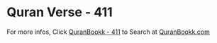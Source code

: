 # Quran Verse - 411 

For more infos, Click [QuranBookk - 411](https://www.quranbookk.com/quran/search?q=411) to Search at [QuranBookk.com](http://quranbookk.com/)
